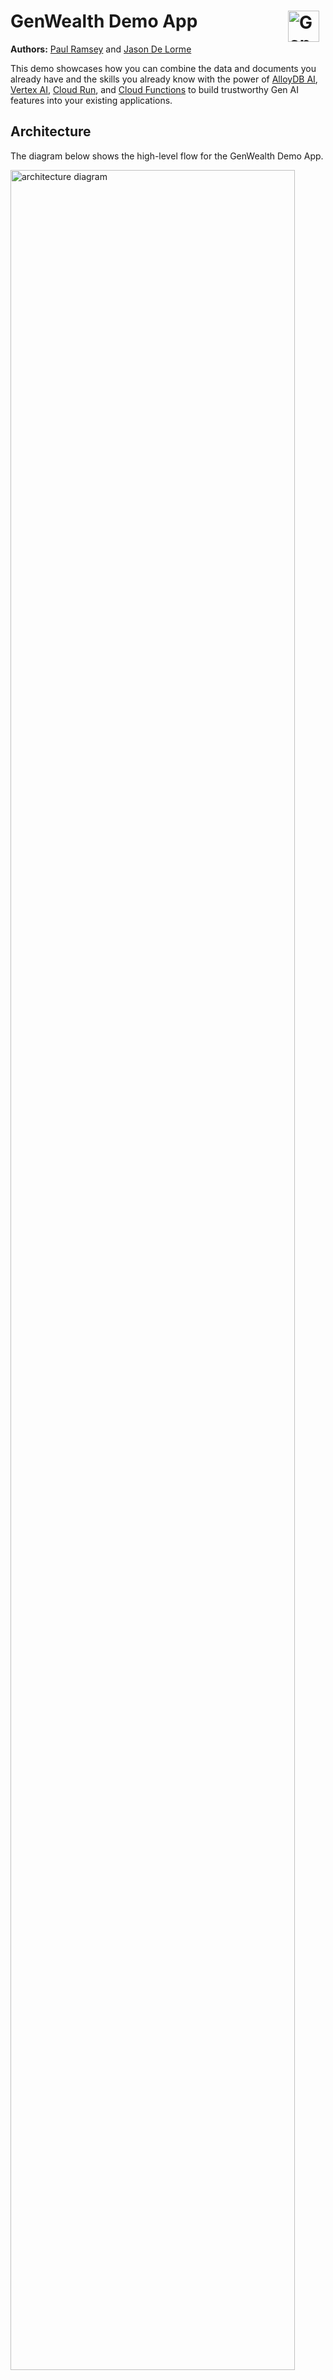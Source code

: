 # GenWealth Demo App <img align="right" style="padding-right: 10px;" src="https://storage.googleapis.com/github-repo/generative-ai/sample-apps/genwealth/images/genwealth-logo.png" height="50px" alt="GenWealth Logo">

**Authors:** [Paul Ramsey](https://github.com/paulramsey) and [Jason De Lorme](https://github.com/jjdelorme)

 This demo showcases how you can combine the data and documents you already have and the skills you already know with the power of [AlloyDB AI](https://cloud.google.com/alloydb/ai?hl=en), [Vertex AI](https://cloud.google.com/vertex-ai?hl=en), [Cloud Run](https://cloud.google.com/run?hl=en), and [Cloud Functions](https://cloud.google.com/functions?hl=en) to build trustworthy Gen AI features into your existing applications.

## Architecture

The diagram below shows the high-level flow for the GenWealth Demo App.

<img src="assets/architecture.png" width="95%" class="center" alt="architecture diagram">

## Tech Stack

The GenWealth demo application was built using:

- [AlloyDB for PostgreSQL](https://cloud.google.com/alloydb?hl=en) 14+
- [Vertex AI](https://cloud.google.com/vertex-ai?hl=en) LLMs ([gemini-1.0-pro](https://cloud.google.com/vertex-ai/generative-ai/docs/model-reference/gemini), [textembeddings-gecko@003](https://cloud.google.com/vertex-ai/generative-ai/docs/model-reference/text-embeddings) and [text-bison@002](https://cloud.google.com/vertex-ai/generative-ai/docs/model-reference/text))
- Vertex AI [Agent Builder](https://cloud.google.com/products/agent-builder?hl=en)
- [Document AI](https://cloud.google.com/document-ai?hl=en) (OCR processor)
- [Cloud Run](https://cloud.google.com/run?hl=en) (2nd generation)
- [Cloud Functions](https://cloud.google.com/functions?hl=en) (Python 3.11+)
- [Google Cloud Storage](https://cloud.google.com/storage)
- [Eventarc](https://cloud.google.com/eventarc/docs)
- [Pub/Sub](https://cloud.google.com/pubsub?hl=en)
- [LangChain](https://www.langchain.com/) 0.1.12+
- [Node](https://nodejs.org/en) 20+
- [Angular](https://angular.io/) 17+

### Database

The application database (`ragdemos`) is hosted in Google Cloud on AlloyDB, a high-performance, Enterprise-grade PostgreSQL database service.

> NOTE: For the purposes of the demo environment, the AlloyDB instance is provisioned as a Zonal instance to reduce cost. For production workloads, we strongly recommend enabling Regional availability.

#### Gen AI Integrations

AlloyDB [integrates directly](https://cloud.google.com/alloydb/docs/ai/configure-vertex-ai) with Vertex AI LLMs through the database engine to [generate embeddings](https://cloud.google.com/alloydb/docs/ai/work-with-embeddings) and perform [text completion](https://cloud.google.com/alloydb/docs/ai/invoke-predictions) functions. This empowers you to run semantic similarity search and text-completion queries on your relational database, as shown in the example queries below:

```SQL
-- Search for stocks that might perform well in a high inflation environment
-- using semantic search with Gen AI embeddings
SELECT ticker, etf, rating, analysis,
 analysis_embedding <=> google_ml.embedding('textembedding-gecko@003', 'hedge against high inflation')::vector AS distance
FROM investments
ORDER BY distance
LIMIT 5;
```

```SQL
-- Use hybrid search (semantic similarity + keywords) with Gen AI embeddings to find potential customers for a new Bitcoin ETF
SELECT first_name, last_name, email, age, risk_profile, bio,
 bio_embedding <=> google_ml.embedding('textembedding-gecko@003', 'young aggressive investor')::vector AS distance
FROM user_profiles
WHERE risk_profile = 'high'
 AND age BETWEEN 18 AND 50
ORDER BY distance
LIMIT 50;
```

```SQL
-- Give the AI a role, a mission, and output branding instructions
SELECT llm_prompt, llm_response
FROM llm(
 -- User prompt
 prompt => 'I have $25250 to invest. What do you suggest?',

 -- Prompt enrichment
 llm_role => 'You are a financial chatbot named Penny',
 mission => 'Your mission is to assist your clients by providing financial education, account details, and basic information related to budgeting, saving, and different types of investments',
 output_instructions => 'Begin your response with a professional greeting. Greet me by name if you know it. End your response with a signature that includes your name and "GenWealth" company affiliation.'
);
```

#### Schema

The GenWealth demo application leverages a simple schema, shown below.

![GenWealth Database Schema](https://storage.googleapis.com/github-repo/generative-ai/sample-apps/genwealth/images/genwealth-database-schema.png "GenWealth Database Schema")

#### Data

The `investment` and `user_profiles` tables are pre-populated with synthetic test data. The data was generated using a combination of Vertex AI LLM text completion models and simple algorithmic techniques. The `langchain_vector_store` table is used by the Document Ingestion Pipeline to store document text chunks and metadata, and the `conversation_history` table is optionally used by the [`llm()`](./database-files/llm.sql) function when the `enable_history` parameter is set to `true`.

#### AlloyDB NL2SQL

AlloyDB's natural language capabilities allow your database-driven application to more securely execute natural-language queries from your application's users, such as "Where is my package?" or "Who is the top earner in each department?" AlloyDB Omni translates the natural-language input into a SQL query specific to your database, restricting the results only to what the user of your application is allowed to view.

AlloyDB provides a get_sql() function that translates a natural language query into a SQL statement that is informed by your schema, like in the example below:

```sql
SELECT alloydb_ai_nl.get_sql(
    nl_config_id => 'ragdemos', 
    nl_question => 'What are some investments that would perform well in a high inflation environment?'
);
```

You can also add examples to help the model generate more accurate SQL using the add_example() function, as shown below:

```sql
SELECT alloydb_ai_nl.add_example(
    nl_example => 'Run a vector search on the investments table that searches the overview embedding column for the string "high inflation, hedge".',
    sql_example => 'SELECT ticker, etf, rating, analysis,
    analysis_embedding <=> google_ml.embedding(''textembedding-gecko@003'', ''high inflation, hedge'')::vector AS distance
    FROM investments
    ORDER BY distance
    LIMIT 5;',
  context_example => 'ragdemos',
    explanation_example => 'This SQL query uses the AlloyDB AI embedding function to get an embedding for the search phrase "high inflation, hedge", then it compares the generated embedding to vector embeddings stored in the analysis_embedding column. It returns the 5 most relevant results based on vector distances of the search embedding and the stored embeddings. We use the analysis_embedding field because the question is about investment performance.'
)
```

#### Parameterized Secure Views (PSV)

Natural-language queries can provide your application a powerful tool for serving your users. However, this technology also comes with clear security risks that you must consider before you allow end users to run arbitrary queries on your database tables. Even if you have configured your application to connect to your database as a limited-access, read-only database user, an application that invites natural-language queries can be vulnerable to the following:

* Malicious users can submit prompt-injection attacks, trying to manipulate the underlying model to reveal all the data the application has access to.
* The model itself might generate SQL queries broader in scope than is appropriate, revealing sensitive data in response to even well-intentioned user queries.

To help mitigate the risks described in the previous section, Google has developed parameterized secure views. Parameterized secure views let you explicitly define the tables and columns that natural-language queries can pull data from, and add additional restrictions on the range of rows available to an individual application user. These restrictions let you tightly control the data that your application's users can see through natural-language queries, no matter how your users phrase these queries.

For example, this demo app implements parameterized secure views for investments and prospects using the definitions below:

```sql
CREATE VIEW psv_investments WITH (security_barrier) AS
SELECT id, 
    ticker, 
    etf, 
    market, 
    rating, 
    overview, 
    overview_embedding, 
    analysis, 
    analysis_embedding, 
    subscription_tier
FROM investments
WHERE subscription_tier <= $@subscription_tier;
```

```sql
CREATE VIEW psv_user_profiles WITH (security_barrier) AS
SELECT id, 
    username, 
    email, 
    password_hash, 
    first_name, 
    last_name, 
    created_at, 
    updated_at, 
    age, 
    risk_profile, 
    bio, 
    bio_embedding, 
    subscriber_tier,
    advisor_id
FROM user_profiles
WHERE advisor_id = $@advisor_id;
```

The app then uses the parameterized secure views by executing the `google_exec_param_query()` function and passing in the query along with session variables (`advisor_id` and `subscription_tier`) that are associated with the logged-in user's profile. An example of querying the database using this pattern is shown below.

> NOTE: It is a best practice to supply all session parameters that might be used by any PSVs related to your application when executing the `google_exec_param_query` function, even if the associated view does not require all of them. AlloyDB will determine which parameters (if any) are required to run the query. This allows you to simplify the query-building implementation in your application.

```sql
SELECT
  *
FROM
  parameterized_views.execute_parameterized_query (
    query => 'SELECT ticker, etf, rating, analysis, subscription_tier
                FROM psv_investments
                WHERE analysis LIKE ''%high inflation%''
                        AND analysis LIKE ''%hedge%'' 
                LIMIT 5;',
    param_names => ARRAY['advisor_id', 'subscription_tier'],
    param_values => ARRAY['2', '1']
  )
```

### Document Ingestion Pipeline

In addition to the synthetic data provided for the demo, you can use the document ingestion pipeline to extract data from PDFs, like the [RYDE prospectus](https://storage.googleapis.com/github-repo/generative-ai/sample-apps/genwealth/sample-prospectus/RYDE.pdf).

Simply drop a PDF into the `$PROJECT_ID-docs` bucket to start analyzing it (we recommend using prospectuses, 10K's, or 10Q's that are named with the investment ticker like `GOOG.pdf` for this specific use case). That will kick off a pipeline of Cloud Functions that will ingest document chunks and metadata into the `langchain_vector_store` table, and it will write generated `overview` and `analysis` data and metadata to the `investments` table.

> NOTE: Pipeline processing time depends on the size of the PDF, ranging from 1 minute for small files to 10+ minutes for large files. The number of parallel documents you can ingest depends on your project quota (5 by default), and the size of documents is subject to the [quotas and limits](https://cloud.google.com/document-ai/quotas) defined by Document AI. The demo project using batch processing, and it was tested in files up to 15MB and 200 pages.

#### Pipeline Details

The pipeline is triggered when a file is uploaded to the `$PROJECT_ID-docs` GCS bucket, and it executes two parallel branches to showcase the differences between out-of-the-box Vertex AI Agent Builder capabilities versus a custom Retrieval Augmented Generation (RAG) approach.

##### RAG Pipeline Branch

The RAG pipeline branch executes the following steps:

1. The `process-pdf` Cloud Function extracts text from the pdf using Document AI (OCR), chunks the extracted text with LangChain, and writes the chunked text to the `langchain_vector_store` table in AlloyDB, leveraging [AlloyDB's LangChain vector store integration](https://python.langchain.com/docs/integrations/vectorstores/google_alloydb).
1. The `analyze-prospectus` Cloud Function retrieves the document chunks from AlloyDB and iteratively builds a company overview, analysis, and buy/sell/hold rating using Vertex AI. Results are saved to the `investments` table in AlloyDB, where AlloyDB generates embeddings of the `overview` and `analysis` columns to enable vector similary search.

##### Vertex AI Agent Builder Pipeline Branch

The Vertex AI S&C pipeline branch executes the following steps:

1. The `write-metadata` function creates a jsonl file in the `$PROJECT_ID-docs-metadata` GCS bucket to enable faceted search.
1. The `update-search-index` function kicks off re-indexing of the Vertex AI S&C data store to include the new file in its results.

### Middle Tier

The middle tier is written in TypeScript and hosted with `express`:

```javascript
import express from 'express';
...
const app: express.Application = express();
```

There are a simple set of REST apis hosted at `/api/*` that connect to AlloyDB via the `Database.ts` class.

```javascript
// Routes for the backend
app.get('/api/investments/search', async (req: express.Request, res: express.Response) => {
  ...
}
```

### Frontend

The frontend application is Angular Material using TypeScript, which is built and statically served from the root `/` by express as well:

```javascript
// Serve the frontend
app.use(express.static(staticPath));
```

### Secrets

Secrets are handled by [Secret Manager](https://cloud.google.com/security/products/secret-manager). You define the secrets for both the AlloyDB cluster and the pgAdmin interface as part of the install script. If you need to retrieve the secrets ad hoc, you can run the command below with a user that is entitled to view secrets.

```bash
gcloud secrets versions access latest --secret="my-secret"
```